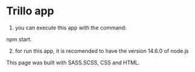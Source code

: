# Trillo app

1. you can execute this app with the command:

npm start.

2. for run this app, it is recomended to have the version 14.6.0 of node.js

This page was built with SASS.SCSS, CSS and HTML.
